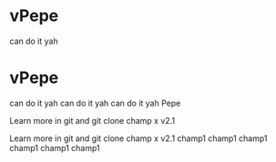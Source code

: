 # vPepe

can do it yah
# vPepe

can do it yah can do it yah can do it yah 
Pepe 

Learn more in git and git clone 
champ x v2.1

Learn more in git and git clone 
champ x v2.1
champ1 champ1 champ1 
champ1 champ1 champ1 
